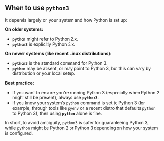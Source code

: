 ## When to use `python3`

It depends largely on your system and how Python is set up:

**On older systems:**

- **`python`** might refer to Python 2.x.
- **`python3`** is explicitly Python 3.x.

**On newer systems (like recent Linux distributions):**

- **`python3`** is the standard command for Python 3.
- **`python`** may be absent, or may point to Python 3, but this can vary by distribution or your local setup.

**Best practice:**

- If you want to ensure you’re running Python 3 (especially when Python 2 might still be present), always use **`python3`**.
- If you know your system’s `python` command is set to Python 3 (for example, through tools like `pyenv` or a recent distro that defaults `python` to Python 3), then using **`python`** alone is fine.

In short, to avoid ambiguity, `python3` is safer for guaranteeing Python 3, while `python` might be Python 2 or Python 3 depending on how your system is configured.